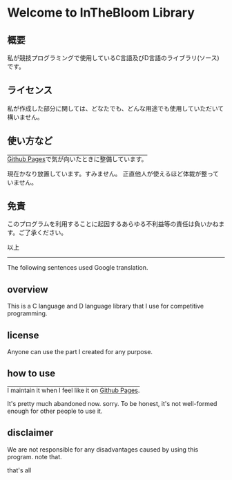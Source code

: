# Welcome to InTheBloom Library

## 概要
私が競技プログラミングで使用しているC言語及びD言語のライブラリ(ソース)です。

## ライセンス
私が作成した部分に関しては、どなたでも、どんな用途でも使用していただいて構いません。

## 使い方など
<span style="text-decoration:overline">[Github Pages](https://inthebloom.github.io/InTheBloom_Library/)で気が向いたときに整備しています。</span>

現在かなり放置しています。すみません。
正直他人が使えるほど体裁が整っていません。

## 免責
このプログラムを利用することに起因するあらゆる不利益等の責任は負いかねます。ご了承ください。

以上

---
The following sentences used Google translation.

## overview
This is a C language and D language library that I use for competitive programming.

## license
Anyone can use the part I created for any purpose.

## how to use
<span style="text-decoration:overline">I maintain it when I feel like it on [Github Pages](https://inthebloom.github.io/InTheBloom_Library/).</span>

It's pretty much abandoned now. sorry.
To be honest, it's not well-formed enough for other people to use it.

## disclaimer
We are not responsible for any disadvantages caused by using this program. note that.

that's all
